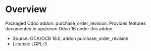# Overview

Packaged Odoo addon: purchase_order_revision. Provides features documented in upstream Odoo 16 under this addon.

- Source: OCA/OCB 16.0, addon purchase_order_revision
- License: LGPL-3
